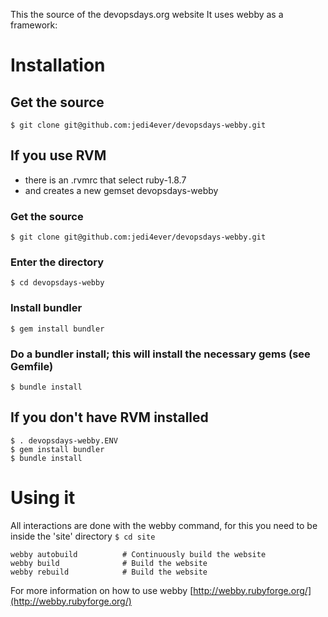 This the source of the devopsdays.org website
It uses webby as a framework:

# Installation
## Get the source
`$ git clone git@github.com:jedi4ever/devopsdays-webby.git`

## If you use RVM

- there is an .rvmrc that select ruby-1.8.7
- and creates a new gemset devopsdays-webby

### Get the source

`$ git clone git@github.com:jedi4ever/devopsdays-webby.git`

### Enter the directory

`$ cd devopsdays-webby`

### Install bundler

`$ gem install bundler`

### Do a bundler install; this will install the necessary gems (see Gemfile)

`$ bundle install`

## If you don't have RVM installed

    $ . devopsdays-webby.ENV
    $ gem install bundler
    $ bundle install

# Using it
All interactions are done with the webby command, for this you need to be inside the 'site' directory
`$ cd site`


    webby autobuild          # Continuously build the website
    webby build              # Build the website
    webby rebuild            # Build the website

For more information on how to use webby
[http://webby.rubyforge.org/](http://webby.rubyforge.org/)
